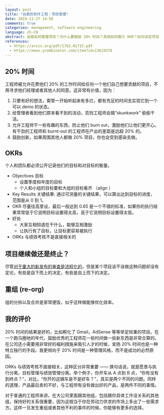 ```yaml
---
layout: post
title: "谷歌的软件工程：项目管理"
date: 2019-11-27 14:50
comments: true
categories: management, software engineering
language: zh-CN
abstract: 谷歌如何管理项目？为什么要鼓励 20% 时间？具体如何推行 OKR？如何决定项目继续做还是终止？像谷歌这样的公司也会经常重组吗？
references:
  - https://arxiv.org/pdf/1702.01715.pdf
  - https://news.ycombinator.com/item?id=13619378
---
```


## 20% 时间

工程师被允许花费他们 20% 的工作时间给任何一个他们自己想要贡献的项目，不用寻求他们经理或者其他人的同意。这非常有价值，因为：

1. 只要有好的想法，甭管一开始听起来有多烂，都有充足的时间去实现它到一个可以 demo 的状态。
2. 给管理者看到他们原本看不到的活动，否则工程师会搞“skunkwork” 偷偷干活。
3. 允许工程师干一些有趣的东西，防止他们 burn out，激励他们让他们更开心。有干劲的工程师和 burnt-out 的工程师在产出的差距是远超 20% 的。
4. 鼓励创新，如果周围其他人都做 20% 项目，你也会受到感染去做。



## OKRs

个人和团队都必须公开记录他们的目标和对目标的衡量。

* Objectives 目标
	* 设置季度和年度的目标
	* 个人和小组的目标要和大组的目标看齐 （align ）
* Key Results 关键结果: 通过可测量的关键结果，可以算出达到目标的进度，范围是从 0 到 1。
* OKR 尽量往高里设，最后一般达到 0.65 是一个不错的标准，如果你的执行结果常常低于它说明目标设置得太高，高于它说明目标设置得太低。
* 好处
	* 大家互相知道在干什么，能够互相激励
	* 让执行有了目标，让目标更容易被执行
* ORKs 与绩效考核不是直接相关的



## 项目继续做还是终止？

尽管[对于重大的新发布的审查是流程化的](https://guigu.io/notes/192-google-software-engineering#%E5%AF%B9%E5%8F%91%E5%B8%83%E7%9A%84%E5%AE%A1%E6%9F%A5)，但是某个项目该不该做这种问题却没有定论，有些是自下而上的决定，有些是自上而下的决定。



## 重组 (re-org)

组的分拆以及合并是家常便饭，似乎这样做能够优化效率。



## 我的评价

20% 时间的结果是好的，比如孵化了 Gmail，AdSense 等等举足轻重的项目。在一个跑马圈地的年代，鼓励优秀的工程师花一些时间做一些新东西是非常合算的。在公司还小需要用非常好的福利措施来吸引人才的时候，宣扬 20% 时间也是一种特立独行的手段。我更倾向于 20% 时间是一种管理风格，而不是成功的必然原因。

ORKs 与绩效考核不直接相关，这种区分非常重要 —— 换句话说，就是愿景与执行分离，目标管理与绩效管理分离。举个例子，你开车从 A 点到 B 点，“你有没有到终点？”，对比，“你开的这辆车是不是好车？”，其实是两个不同的问题。同样的道理，产品最后卖的不好，与工程师有没有做出好的产品，是两件不同的事情。

对于普通的工程师来讲，在大公司里面跟其他组，包括跟你具体工作没关系的其他组，保持好的关系很重要，因为这相当于你在劳动力供求的市场上多出了一些需求方。这样一旦发生重组或者其他不利的事件的时候，你能够有更多的选择。
